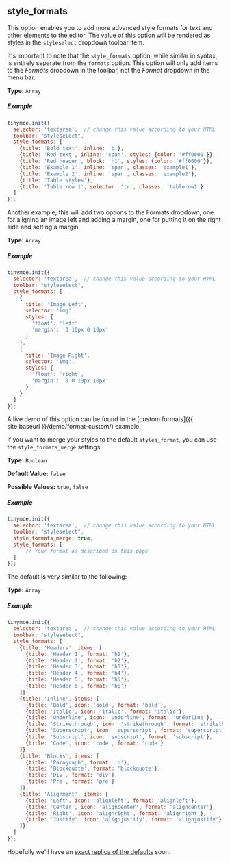 
## style_formats

This option enables you to add more advanced style formats for text and other elements to the editor. The value of this option will be rendered as styles in the `styleselect` dropdown toolbar item.

It's important to note that the `style_formats` option, while similar in syntax, is entirely separate from the `formats` option. This option will only add items to the *Formats* dropdown in the toolbar, not the *Format* dropdown in the menu bar.

**Type:** `Array`

##### Example

```js
tinymce.init({
  selector: 'textarea',  // change this value according to your HTML
  toolbar: "styleselect",
  style_formats: [
    {title: 'Bold text', inline: 'b'},
    {title: 'Red text', inline: 'span', styles: {color: '#ff0000'}},
    {title: 'Red header', block: 'h1', styles: {color: '#ff0000'}},
    {title: 'Example 1', inline: 'span', classes: 'example1'},
    {title: 'Example 2', inline: 'span', classes: 'example2'},
    {title: 'Table styles'},
    {title: 'Table row 1', selector: 'tr', classes: 'tablerow1'}
  ]
});
```

Another example, this will add two options to the Formats dropdown, one for aligning an image left and adding a margin, one for putting it on the right side and setting a margin.

**Type:** `Array`

##### Example

```js
tinymce.init({
  selector: 'textarea',  // change this value according to your HTML
  toolbar: "styleselect",
  style_formats: [
    {
      title: 'Image Left',
      selector: 'img',
      styles: {
        'float': 'left',
        'margin': '0 10px 0 10px'
      }
    },
    {
      title: 'Image Right',
      selector: 'img',
      styles: {
        'float': 'right',
        'margin': '0 0 10px 10px'
      }
    }
  ]
});
```

A live demo of this option can be found in the [custom formats]({{ site.baseurl }}/demo/format-custom/) example.

If you want to merge your styles to the default `styles_format`, you can use the `style_formats_merge` settings:

**Type:** `Boolean`

**Default Value:** `false`

**Possible Values:** `true`, `false`

##### Example

```js
tinymce.init({
  selector: 'textarea',  // change this value according to your HTML
  toolbar: "styleselect",
  style_formats_merge: true,
  style_formats: [
      // Your format as described on this page
  ]
});
```

The default is very similar to the following:

**Type:** `Array`

##### Example

```js
tinymce.init({
  selector: 'textarea',  // change this value according to your HTML
  toolbar: "styleselect",
  style_formats: [
    {title: 'Headers', items: [
      {title: 'Header 1', format: 'h1'},
      {title: 'Header 2', format: 'h2'},
      {title: 'Header 3', format: 'h3'},
      {title: 'Header 4', format: 'h4'},
      {title: 'Header 5', format: 'h5'},
      {title: 'Header 6', format: 'h6'}
    ]},
    {title: 'Inline', items: [
      {title: 'Bold', icon: 'bold', format: 'bold'},
      {title: 'Italic', icon: 'italic', format: 'italic'},
      {title: 'Underline', icon: 'underline', format: 'underline'},
      {title: 'Strikethrough', icon: 'strikethrough', format: 'strikethrough'},
      {title: 'Superscript', icon: 'superscript', format: 'superscript'},
      {title: 'Subscript', icon: 'subscript', format: 'subscript'},
      {title: 'Code', icon: 'code', format: 'code'}
    ]},
    {title: 'Blocks', items: [
      {title: 'Paragraph', format: 'p'},
      {title: 'Blockquote', format: 'blockquote'},
      {title: 'Div', format: 'div'},
      {title: 'Pre', format: 'pre'}
    ]},
    {title: 'Alignment', items: [
      {title: 'Left', icon: 'alignleft', format: 'alignleft'},
      {title: 'Center', icon: 'aligncenter', format: 'aligncenter'},
      {title: 'Right', icon: 'alignright', format: 'alignright'},
      {title: 'Justify', icon: 'alignjustify', format: 'alignjustify'}
    ]}
  ]
});
```

Hopefully we'll have an [exact replica of the defaults](https://community.tinymce.com/communityQuestion?id=90661000000Mrw1AAC) soon.
